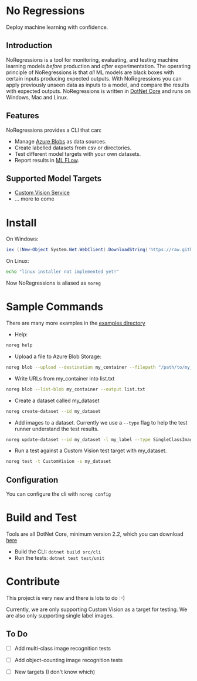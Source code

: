 # No Regressions

Deploy machine learning with confidence.

## Introduction 
NoRegressions is a tool for monitoring, evaluating, and testing machine learning models *before* production and *after* experimentation. The operating principle of NoRegressions is that _all_ ML models are black boxes with certain inputs producing expected outputs. With NoRegressions you can apply previously unseen data as inputs to a model, and compare the results with expected outputs. NoRegressions is written in [DotNet Core](https://dotnet.github.io/) and runs on Windows, Mac and Linux.

## Features

NoRegressions provides a CLI that can:

 * Manage [Azure Blobs](https://docs.microsoft.com/en-au/azure/storage/blobs/storage-quickstart-blobs-dotnet) as data sources.
 * Create labelled datasets from csv or directories.
 * Test different model targets with your own datasets.
 * Report results in [ML FLow](https://mlflow.org/).

## Supported Model Targets

 * [Custom Vision Service](https://customvision.ai/)
 * ... more to come


# Install

On Windows:

```powershell
iex ((New-Object System.Net.WebClient).DownloadString('https://raw.githubusercontent.com/xtellurian/NoRegressions/install/install.ps1'))
```

On Linux:
```sh
echo "linux installer not implemented yet!"
```

Now NoRegressions is aliased as `noreg`

# Sample Commands

There are many more examples in the [examples directory](/example)

 * Help: 
 ```sh
 noreg help
 ```
 * Upload a file to Azure Blob Storage: 

 ```sh
 noreg blob --upload --destination my_container --filepath "/path/to/my_image.jpg"
 ```
* Write URLs from my_container into list.txt
```sh
noreg blob --list-blob my_container --output list.txt
```
 * Create a dataset called my_dataset
```sh
noreg create-dataset --id my_dataset
```
 * Add images to a dataset. Currently we use a `--type` flag to help the test runner understand the test results.
```sh
noreg update-dataset --id my_dataset -l my_label --type SingleClassImage --from-file "list.txt"
```
 * Run a test against a Custom Vision test target with my_dataset.
```sh
noreg test -t CustomVision -s my_dataset
```

## Configuration

You can configure the cli with `noreg config`

# Build and Test

Tools are all DotNet Core, minimum version 2.2, which you can download [here](https://dotnet.microsoft.com/download)

 * Build the CLI: `dotnet build src/cli`
 * Run the tests: `dotnet test test/unit`


# Contribute

This project is very new and there is lots to do :-)

Currently, we are only supporting Custom Vision as a target for testing. We are also only supporting single label images.

## To Do
- [ ] Add multi-class image recognition tests
- [ ] Add object-counting image recognition tests
- [ ] New targets (I don't know which)


